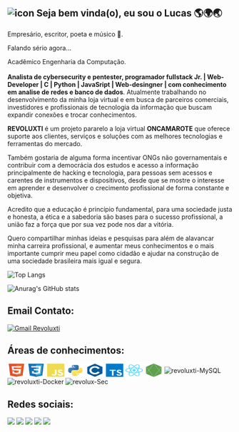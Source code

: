 ## <img src="https://github.com/user-attachments/assets/8ba10572-74d8-4724-904c-96fc9be32d89" alt="icon" width="30"/> Seja bem vinda(o), eu sou o Lucas 🌎🌍🌏


Empresário, escritor, poeta e músico 🤭.

  Falando sério agora... 
  
Acadêmico Engenharia da Computação.<br><br>
<strong>Analista de cybersecurity e pentester, programador fullstack Jr. | Web-Developer | C | Python | JavaSript | Web-desingner | com conhecimento em analise de redes e banco de dados</strong>. Atualmente trabalhando no desenvolvimento da minha loja virtual e em busca de parceiros comerciais, investidores e profissionais de tecnologia da informação que buscam expandir conexões e trocar conhecimentos.

<strong>REVOLUXTI</strong> é um projeto pararelo a loja virtual <strong>ONCAMAROTE</strong> que oferece suporte aos clientes, serviços e soluções com as melhores tecnologias e ferramentas do mercado.

  Também gostaria de alguma forma incentivar ONGs não governamentais e contribuir com a democrácia dos estudos e acesso a informação principalmente de hacking e tecnologia, para pessoas sem acessos e carentes de instrumentos e dispositivos, desde que se mostre o interesse em aprender e desenvolver o crecimento profissional de forma constante e objetiva.

  Acredito que a educação é princípio fundamental, para uma sociedade justa e honesta, a ética e a sabedoria são bases para o sucesso profissional, a união faz a força que por sua vez pode nos dar a vitória.

  Quero compartilhar minhas ideias e pesquisas para além de alavancar minha carreira profissional, e aumentar meus conhecimentos e o mais importante cumprir meu papel como cidadão e ajudar na construção de uma sociedade brasileira mais igual e segura.



<p>
  <img 
    src="https://github-readme-stats.vercel.app/api/top-langs/?username=revoluxti&hide_progress=false&theme=merko" 
    width="400" 
    alt="Top Langs"
  />
</p>
<p>
  <img 
    src="https://github-readme-stats.vercel.app/api?username=revoluxti&theme=merko&show_icons=true" 
    width="400" 
    alt="Anurag's GitHub stats"
  />
</p>


## Email Contato: 
<a href="mailto:revoluxti@gmail.com" target="_blank"><img src="https://img.shields.io/badge/-Gmail-%23333?style=for-the-badge&logo=gmail&logoColor=white" alt="Gmail Revoluxti">
  </a>
  
## Áreas de conhecimentos:
<div style="display: inline_block">
  <img align="center" alt="revoluxti-HTML" height="30" width="40" src="https://raw.githubusercontent.com/devicons/devicon/master/icons/html5/html5-original.svg">
  <img align="center" alt="revoluxti-CSS" height="30" width="40" src="https://raw.githubusercontent.com/devicons/devicon/master/icons/css3/css3-original.svg">
  <img align="center" alt="revoluxti-Js" height="30" width="40" src="https://raw.githubusercontent.com/devicons/devicon/master/icons/javascript/javascript-plain.svg">
  <img align="center" alt="revoluxti-Python" height="30" width="40" src="https://raw.githubusercontent.com/devicons/devicon/master/icons/python/python-original.svg">
  <img align="center" alt="revoluxti-C" height="30" width="40" src="https://raw.githubusercontent.com/devicons/devicon/master/icons/c/c-plain.svg">
  <img align="center" alt="revolux-Ts" height="30" width="40" src="https://raw.githubusercontent.com/devicons/devicon/master/icons/typescript/typescript-plain.svg">
  <img align="center" alt="revolux-React" height="30" width="40" src="https://raw.githubusercontent.com/devicons/devicon/master/icons/react/react-original.svg">
  <img align="center" alt="revoluxti-Node" height="30" width="40" src="https://raw.githubusercontent.com/devicons/devicon/master/icons/nodejs/nodejs-plain.svg">
  <img align="center" alt="revoluxti-MySQL" height="30" width="40" src="https://github.com/user-attachments/assets/8eef667c-2a70-45c2-9343-f34a1ec782e0">
  <img align="center" alt="revoluxti-Docker" height="30" width="40"  src="https://img.icons8.com/?size=100&id=22813&format=png&color=000000">
  <img align="center" alt="revolux-Sec" height="30" width="30" src="https://github.com/user-attachments/assets/4da3bcca-e460-4fe4-ada3-2396545fb60d">

  
## Redes sociais:
  <a href="https://www.linkedin.com/in/revoluxti" target="_blank"><img src="https://img.shields.io/badge/-LinkedIn-%230077B5?style=for-the-badge&logo=linkedin&logoColor=white" target="_blank"></a>
  <a href="https://instagram.com/revoluxti" target="_blank"><img src="https://img.shields.io/badge/-Instagram-%23E4405F?style=for-the-badge&logo=instagram&logoColor=white" target="_blank"></a>
  <a href="https://www.facebook.com/revoluxti" target="_blank"><img src="https://img.shields.io/badge/-Facebook-%230077B5?style=for-the-badge&logo=linkedin&logoColor=white" target="_blank"></a>
  <a href="https://www.youtube.com/channel/revoluxti" target="_blank"><img src="https://img.shields.io/badge/YouTube-FF0000?style=for-the-badge&logo=youtube&logoColor=white" target="_blank"></a>
  <a href="https://www.twitch.tv/revoluxti" target="_blank"><img src="https://img.shields.io/badge/Twitch-9146FF?style=for-the-badge&logo=twitch&logoColor=white" target="_blank"></a>
</div>

<!--**revoluxti/revoluxti** is a ✨ _special_ ✨ repository because its `README.md` (this file) appears on your GitHub profile.

fonte readme.md
https://github.com/anuraghazra/github-readme-stats/blob/master/readme.md#deploy-on-your-own-vercel-instance

win + (.) = abre caixa de emogi
-->
